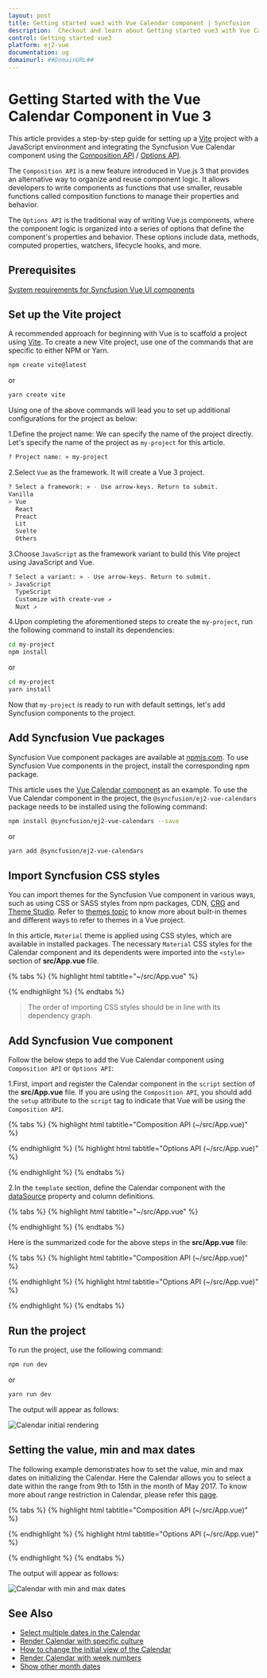 ```yaml
---
layout: post
title: Getting started vue3 with Vue Calendar component | Syncfusion
description:  Checkout and learn about Getting started vue3 with Vue Calendar component of Syncfusion Essential JS 2 and more details.
control: Getting started vue3 
platform: ej2-vue
documentation: ug
domainurl: ##DomainURL##
---
```


# Getting Started with the Vue Calendar Component in Vue 3

This article provides a step-by-step guide for setting up a [Vite](https://vitejs.dev/) project with a JavaScript environment and integrating the Syncfusion Vue Calendar component using the [Composition API](https://vuejs.org/guide/introduction.html#composition-api) / [Options API](https://vuejs.org/guide/introduction.html#options-api).

The `Composition API` is a new feature introduced in Vue.js 3 that provides an alternative way to organize and reuse component logic. It allows developers to write components as functions that use smaller, reusable functions called composition functions to manage their properties and behavior.

The `Options API` is the traditional way of writing Vue.js components, where the component logic is organized into a series of options that define the component's properties and behavior. These options include data, methods, computed properties, watchers, lifecycle hooks, and more.

## Prerequisites

[System requirements for Syncfusion Vue UI components](https://ej2.syncfusion.com/vue/documentation/system-requirements/)

## Set up the Vite project

A recommended approach for beginning with Vue is to scaffold a project using [Vite](https://vitejs.dev/). To create a new Vite project, use one of the commands that are specific to either NPM or Yarn.

```bash
npm create vite@latest
```

or

```bash
yarn create vite
```

Using one of the above commands will lead you to set up additional configurations for the project as below:

1.Define the project name: We can specify the name of the project directly. Let's specify the name of the project as `my-project` for this article.

```bash
? Project name: » my-project
```

2.Select `Vue` as the framework. It will create a Vue 3 project.

```bash
? Select a framework: » - Use arrow-keys. Return to submit.
Vanilla
> Vue
  React
  Preact
  Lit
  Svelte
  Others
```

3.Choose `JavaScript` as the framework variant to build this Vite project using JavaScript and Vue.

```bash
? Select a variant: » - Use arrow-keys. Return to submit.
> JavaScript
  TypeScript
  Customize with create-vue ↗
  Nuxt ↗
```

4.Upon completing the aforementioned steps to create the `my-project`, run the following command to install its dependencies:

```bash
cd my-project
npm install
```

or

```bash
cd my-project
yarn install
```

Now that `my-project` is ready to run with default settings, let's add Syncfusion components to the project.
## Add Syncfusion Vue packages

Syncfusion Vue component packages are available at [npmjs.com](https://www.npmjs.com/search?q=ej2-vue). To use Syncfusion Vue components in the project, install the corresponding npm package.

This article uses the [Vue Calendar component](https://www.syncfusion.com/vue-components/vue-calendar) as an example. To use the Vue Calendar component in the project, the `@syncfusion/ej2-vue-calendars` package needs to be installed using the following command:

```bash
npm install @syncfusion/ej2-vue-calendars --save
```

or

```bash
yarn add @syncfusion/ej2-vue-calendars
```

## Import Syncfusion CSS styles

You can import themes for the Syncfusion Vue component in various ways, such as using CSS or SASS styles from npm packages, CDN, [CRG](https://ej2.syncfusion.com/javascript/documentation/common/custom-resource-generator/) and [Theme Studio](https://ej2.syncfusion.com/vue/documentation/appearance/theme-studio/). Refer to [themes topic](https://ej2.syncfusion.com/vue/documentation/appearance/theme/) to know more about built-in themes and different ways to refer to themes in a Vue project.

In this article, `Material` theme is applied using CSS styles, which are available in installed packages. The necessary `Material` CSS styles for the Calendar component and its dependents were imported into the `<style>` section of **src/App.vue** file.

{% tabs %}
{% highlight html tabtitle="~/src/App.vue" %}

<style>
  @import "../node_modules/@syncfusion/ej2-base/styles/material.css";
  @import "../node_modules/@syncfusion/ej2-buttons/styles/material.css";
  @import "../node_modules/@syncfusion/ej2-vue-calendars/styles/material.css";
</style>

{% endhighlight %}
{% endtabs %}

> The order of importing CSS styles should be in line with its dependency graph.

## Add Syncfusion Vue component

Follow the below steps to add the Vue Calendar component using `Composition API` or `Options API`:

  1.First, import and register the Calendar component in the `script` section of the **src/App.vue** file. If you are using the `Composition API`, you should add the `setup` attribute to the `script` tag to indicate that Vue will be using the `Composition API`.

{% tabs %}
{% highlight html tabtitle="Composition API (~/src/App.vue)" %}

<script setup>
  import { CalendarComponent as EjsCalendar } from '@syncfusion/ej2-vue-calendars';
</script>

{% endhighlight %}
{% highlight html tabtitle="Options API (~/src/App.vue)" %}

<script>
import { CalendarComponent } from "@syncfusion/ej2-vue-calendars";
//Component registeration
export default {
    name: "App",
    components: {
        'ejs-calendar' : CalendarComponent,
    }
</script>

{% endhighlight %}
{% endtabs %}

2.In the `template` section, define the Calendar component with the [dataSource](https://ej2.syncfusion.com/vue/documentation/api/calendar#datasource) property and column definitions.

{% tabs %}
{% highlight html tabtitle="~/src/App.vue" %}

<template>
    <div class="control_wrapper">
        <ejs-calendar></ejs-calendar>
    </div>
</template>

{% endhighlight %}
{% endtabs %}

Here is the summarized code for the above steps in the **src/App.vue** file:

{% tabs %}
{% highlight html tabtitle="Composition API (~/src/App.vue)" %}

<template>
    <div class="control_wrapper">
        <ejs-calendar></ejs-calendar>
    </div>
</template>
<script setup>
  import { CalendarComponent as EjsCalendar } from '@syncfusion/ej2-vue-calendars';
</script>
<style>
  @import "../node_modules/@syncfusion/ej2-base/styles/material.css";
  @import "../node_modules/@syncfusion/ej2-buttons/styles/material.css";
  @import "../node_modules/@syncfusion/ej2-vue-calendars/styles/material.css";
  .control_wrapper {
    max-width: 250px;
    margin: 0 auto;
  }
</style>

{% endhighlight %}
{% highlight html tabtitle="Options API (~/src/App.vue)" %}

<template>
    <div class="control_wrapper">
        <ejs-calendar></ejs-calendar>
    </div>
</template>
<script>
import { CalendarComponent } from "@syncfusion/ej2-vue-calendars";
//Component registeration
export default {
    name: 'App',
    components: {
        "ejs-calendar": CalendarComponent
    },
}
</script>
<style>
  @import "../node_modules/@syncfusion/ej2-base/styles/material.css";
  @import "../node_modules/@syncfusion/ej2-buttons/styles/material.css";
  @import "../node_modules/@syncfusion/ej2-vue-calendars/styles/material.css";
  .control_wrapper {
    max-width: 250px;
    margin: 0 auto;
  }
</style>

{% endhighlight %}
{% endtabs %}

## Run the project

To run the project, use the following command:

```bash
npm run dev
```

or

```bash
yarn run dev
```

The output will appear as follows:

![Calendar initial rendering](./images/calendar.png)

## Setting the value, min and max dates

The following example demonstrates how to set the value, min and max dates on initializing the Calendar. Here the Calendar allows you to select a date within the range from 9th to 15th in the month of May 2017. To know more about range restriction in Calendar, please refer this [page](./date-range).

{% tabs %}
{% highlight html tabtitle="Composition API (~/src/App.vue)" %}

<template>
    <div id="app">
        <div class='wrapper'>
            <ejs-calendar :min="data[0].minDate" :max="data[0].maxDate" :value="data[0].dateVal" ></ejs-calendar>
        </div>
  </div>
</template>
<script setup>
import { CalendarComponent as EjsCalendar } from "@syncfusion/ej2-vue-calendars";
    const data = [{minDate: new Date("05/04/2017"), 
                  maxDate: new Date("05/16/2017"), 
                  dateVal: new Date("05/10/2017")}];
</script>
<style>
  @import "../node_modules/@syncfusion/ej2-base/styles/material.css";
  @import "../node_modules/@syncfusion/ej2-buttons/styles/material.css";
  @import "../node_modules/@syncfusion/ej2-vue-calendars/styles/material.css";
  .wrapper {
    max-width: 250px;
    margin: 0 auto;
  }
</style>

{% endhighlight %}
{% highlight html tabtitle="Options API (~/src/App.vue)" %}

<template>
    <div id="app">
        <div class='wrapper'>
            <ejs-calendar :min="minDate" :max="maxDate" :value="dateVal" ></ejs-calendar>
        </div>
  </div>
</template>
<script>
import { CalendarComponent } from "@syncfusion/ej2-vue-calendars";
//Component registeration
export default {
    name: 'App',
    components: {
        "ejs-calendar": CalendarComponent
    },
    data () {
        return {
            minDate : new Date("05/09/2017"),
            maxDate : new Date("05/15/2017"),
            dateVal : new Date("05/11/2017")
        }
    }
}
</script>
<style>
  @import "../node_modules/@syncfusion/ej2-base/styles/material.css";
  @import "../node_modules/@syncfusion/ej2-buttons/styles/material.css";
  @import "../node_modules/@syncfusion/ej2-vue-calendars/styles/material.css";
  .wrapper {
    max-width: 250px;
    margin: 0 auto;
  }
</style>

{% endhighlight %}
{% endtabs %}

The output will appear as follows:

![Calendar with min and max dates](./images/range.png)

## See Also

* [Select multiple dates in the Calendar](./multi-select)
* [Render Calendar with specific culture](./globalization)
* [How to change the initial view of the Calendar](./calendar-views)
* [Render Calendar with week numbers](./how-to/render-the-calendar-with-week-numbers)
* [Show other month dates](./how-to/show-dates-of-other-months)
